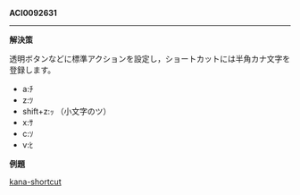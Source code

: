 **ACI0092631**

---

**解決策**

透明ボタンなどに標準アクションを設定し，ショートカットには半角カナ文字を登録します。

* a:ﾁ
* z:ﾂ
* shift+z:ｯ （小文字のツ）
* x:ｻ
* c:ｿ
* v:ﾋ

**例題**

[kana-shortcut](https://github.com/4D-JP/4d-tips-kana-shortcut)
